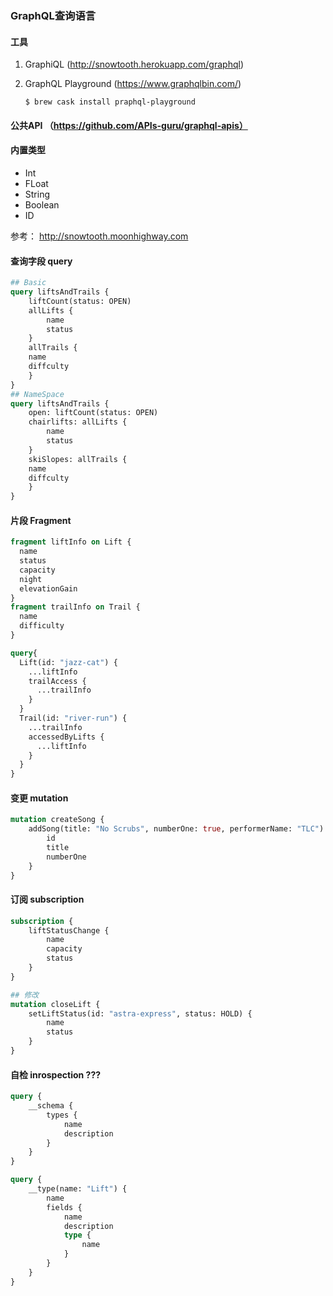 ### GraphQL查询语言
#### 工具
1. GraphiQL (http://snowtooth.herokuapp.com/graphql)

2. GraphQL Playground (https://www.graphqlbin.com/)

   ```shell
   $ brew cask install praphql-playground
   ```



#### 公共API （https://github.com/APIs-guru/graphql-apis）


#### 内置类型

- Int
- FLoat
- String
- Boolean
- ID



参考： http://snowtooth.moonhighway.com

#### 查询字段 query

```graphql
## Basic
query liftsAndTrails {
	liftCount(status: OPEN)
	allLifts {
		name
		status
	}
	allTrails {
    name
    diffculty
	}
}
## NameSpace
query liftsAndTrails {
	open: liftCount(status: OPEN)
	chairlifts: allLifts {
		name
		status
	}
	skiSlopes: allTrails {
    name
    diffculty
	}
}
```



#### 片段 Fragment

```graphql
fragment liftInfo on Lift {
  name
  status
  capacity
  night
  elevationGain
}
fragment trailInfo on Trail {
  name
  difficulty
}

query{
  Lift(id: "jazz-cat") {
    ...liftInfo
    trailAccess {
      ...trailInfo
    }
  }
  Trail(id: "river-run") {
    ...trailInfo
    accessedByLifts {
      ...liftInfo
    }
  }
}
```



#### 变更 mutation

```graphql
mutation createSong {
	addSong(title: "No Scrubs", numberOne: true, performerName: "TLC") {
		id
		title
		numberOne
	}
}
```



#### 订阅 subscription

```graphql
subscription {
	liftStatusChange {
		name
		capacity
		status
	}
}

## 修改
mutation closeLift {
	setLiftStatus(id: "astra-express", status: HOLD) {
		name
		status
	}
}
```



#### 自检 inrospection ???

```graphql
query {
	__schema {
		types {
			name
			description
		}
	}
}

query {
	__type(name: "Lift") {
		name
		fields {
			name
			description
			type {
				name
			}
		}
	}
}
```

